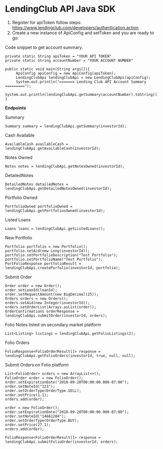 LendingClub API Java SDK
===========================

1. Register for apiToken follow steps: https://www.lendingclub.com/developers/authentication.action
2. Create a new instance of ApiConfig and setToken and you are ready to go:

Code snippet to get account summary. 

    private static String apiToken = "YOUR API TOKEN"
    private static String accountNumber = "YOUR ACCOUNT NUMBER"

    public static void main(String args[]){
         ApiConfig apiConfig = new ApiConfig(apiToken);
         LendingClubApi lendingClubApi = new LendingClubApi(apiConfig);
         System.out.println("======= Lending Club API Account Summary =========");
         System.out.println(lendingClubApi.getSummary(accountNumber).toString());
    }

<strong>Endpoints</strong>

Summary
    
    Summary summary = lendingClubApi.getSummary(investorId);
    
Cash Available

    AvailableCash availableCash = lendingClubApi.getAvailableCash(investorId);
    
Notes Owned

    Notes notes = lendingClubApi.getNotesOwned(investorId);
     
DetailedNotes

    DetailedNotes detailedNotes = lendingClubApi.getDetailedNotesOwned(investorId);

Portfolio Owned

    PortfolioOwned portfolioOwned = lendingClubApi.getPortfoliosOwned(investorId);
    
Listed Loans

    Loans loans = lendingClubApi.getListedLoans();
    
New Portfolio

    Portfolio portfolio = new Portfolio();
    portfolio.setAid(new Long(investorId));
    portfolio.setPortfolioDescription("Test Portfolio");
    portfolio.setPortfolioName("Test Portfolio");
    PortFolioResponse portfolioResult = lendingClubApi.createPorfolio(investorId, portfolio);
    
Submit Order
    
    Order order = new Order();
    order.setLoanId(loanId);
    order.setRequestAmount(new BigDecimal(25));
    Orders orders = new Orders();
    orders.setAid(new Integer(investorId));
    orders.setOrderList(Arrays.asList(order));
    OrderConfirmations orderResponse = lendingClubApi.submitOrder(investorId, orders);

Folio Notes listed on secondary market platform

    List<Listing> listings = lendingClubApi.getFolioListings(2);
    
Folio Orders
    
    FolioResponse<FolioOrderResult[]> response = lendingClubApi.getFolioOrders(investorId, true, null, null);
    
Submit Orders on Folio platform

    List<FolioOrder> orders = new ArrayList<>();
    FolioOrder order = new FolioOrder();
    order.setExpirationDate("2018-09-20T00:00:00.000-07:00");
    order.setNoteId("123");
    order.setOrderType(OrderType.SELL);
    order.setPrice(1.1);
    orders.add(order);

    order = new FolioOrder();
    order.setExpirationDate("2018-09-20T00:00:00.000-07:00");
    order.setNoteId("14661284");
    order.setOrderType(OrderType.BUY);
    order.setPrice(27.1);
    orders.add(order);

    FolioResponse<FolioOrderResult[]> response = lendingClubApi.submitFolioOrder(investorId, orders);    